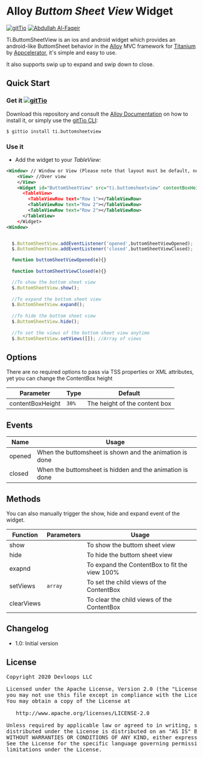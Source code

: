 # Alloy *Buttom Sheet View* Widget

[![gitTio](http://gitt.io/badge.svg)](http://gitt.io/component/ti.buttomsheetview) [![Abdullah Al-Faqeir](https://img.shields.io/badge/maintainer-Abdullah_Al_Faqeir-yellow.svg?style=flat-square)](https://github.com/abdullahfaqeir)

Ti.ButtomSheetView is an ios and android widget which provides an android-like ButtomSheet behavior in the [Alloy](http://docs.appcelerator.com/titanium/latest/#!/guide/Alloy_Quick_Start) MVC framework for [Titanium](http://www.appcelerator.com/platform) by [Appcelerator](http://www.appcelerator.com), it's simple and easy to use.

It also supports swip up to expand and swip down to close.

## Quick Start

### Get it [![gitTio](http://gitt.io/badge.png)](http://gitt.io/component/ti.buttomsheetview)
Download this repository and consult the [Alloy Documentation](http://docs.appcelerator.com/titanium/latest/#!/guide/Alloy_XML_Markup-section-35621528_AlloyXMLMarkup-ImportingWidgets) on how to install it, or simply use the [gitTio CLI](http://gitt.io/cli):

`$ gittio install ti.buttomsheetview`

### Use it

* Add the widget to your *TableView*:

```xml
<Window> // Window or View (Please note that layout must be default, not vertical or horizontal) in order for it to work properly
    <View> //Over view
    </View>
    <Widget id="ButtomSheetView" src="ti.buttomsheetview" contentBoxHeight="400" <!-- this is optional --> >
      <TableView>
        <TableViewRow text="Row 1"></TableViewRow>
        <TableViewRow text="Row 2"></TableViewRow>
        <TableViewRow text="Row 2"></TableViewRow>
      </TableView>
    </Widget>
<Window>
```
  

```javascript

  $.ButtomSheetView.addEventListener('opened',buttomSheetViewOpened);
  $.ButtomSheetView.addEventListener('closed',buttomSheetViewClosed);

  function buttomSheetViewOpened(e){}
  
  function buttomSheetViewClosed(e){}  

  //To show the bottom sheet view
  $.ButtomSheetView.show();
  
  //To expand the bottom sheet view
  $.ButtomSheetView.expand();  
  
  //To hide the bottom sheet view
  $.ButtomSheetView.hide();
  
  //To set the views of the bottom sheet view anytime
  $.ButtomSheetView.setViews([]); //Array of views
```
  
## Options
There are no required options to pass via TSS properties or XML attributes, yet you can change the ContentBox height

| Parameter | Type | Default |
| --------- | ---- | ----------- |
| contentBoxHeight | `30%` | The height of the content box |

## Events

| Name  | Usage |
| ---------  | ----------- |
| opened     | When the buttomsheet is shown and the animation is done |
| closed     | When the buttomsheet is hidden and the animation is done |


## Methods
You can also manually trigger the show, hide and expand event of the widget.

| Function   | Parameters | Usage |
| ---------- | ---------- | ----- |
| show       |          | To show the buttom sheet view |
| hide       |          | To hide the buttom sheet view |
| exapnd     |          | To expand the ContentBox to fit the view 100% |
| setViews   | `array`  | To set the child views of the ContentBox |
| clearViews |          | To clear the child views of the ContentBox |



## Changelog
* 1.0: Initial version



## License

<pre>
Copyright 2020 Devloops LLC

Licensed under the Apache License, Version 2.0 (the "License");
you may not use this file except in compliance with the License.
You may obtain a copy of the License at

   http://www.apache.org/licenses/LICENSE-2.0

Unless required by applicable law or agreed to in writing, software
distributed under the License is distributed on an "AS IS" BASIS,
WITHOUT WARRANTIES OR CONDITIONS OF ANY KIND, either express or implied.
See the License for the specific language governing permissions and
limitations under the License.
</pre>
